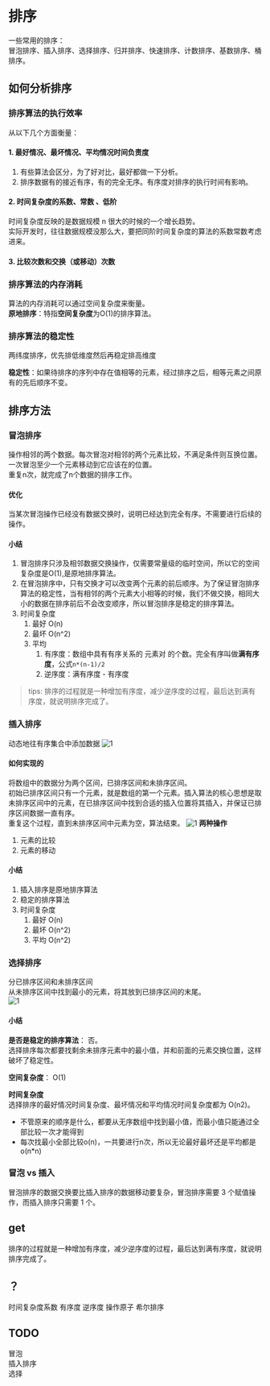 # 排序

一些常用的排序：  
冒泡排序、插入排序、选择排序、归并排序、快速排序、计数排序、基数排序、桶排序。  

## 如何分析排序

### 排序算法的执行效率

从以下几个方面衡量：  

#### 1. 最好情况、最坏情况、平均情况时间负责度

1. 有些算法会区分，为了好对比，最好都做一下分析。
2. 排序数据有的接近有序，有的完全无序。有序度对排序的执行时间有影响。

#### 2. 时间复杂度的系数、常数 、低阶

时间复杂度反映的是数据规模 n 很大的时候的一个增长趋势。  
实际开发时，往往数据规模没那么大，要把同阶时间复杂度的算法的系数常数考虑进来。

#### 3. 比较次数和交换（或移动）次数

### 排序算法的内存消耗

算法的内存消耗可以通过空间复杂度来衡量。  
**原地排序**：特指**空间复杂度**为O(1)的排序算法。

### 排序算法的稳定性

两纬度排序，优先排低维度然后再稳定排高维度

**稳定性**：如果待排序的序列中存在值相等的元素，经过排序之后，相等元素之间原有的先后顺序不变。  

## 排序方法

### 冒泡排序

操作相邻的两个数据。每次冒泡对相邻的两个元素比较，不满足条件则互换位置。  
一次冒泡至少一个元素移动到它应该在的位置。  
重复n次，就完成了n个数据的排序工作。  

#### 优化

当某次冒泡操作已经没有数据交换时，说明已经达到完全有序。不需要进行后续的操作。  

#### 小结

1. 冒泡排序只涉及相邻数据交换操作，仅需要常量级的临时空间，所以它的空间复杂度是O(1),是原地排序算法。
2. 在冒泡排序中，只有交换才可以改变两个元素的前后顺序。为了保证冒泡排序算法的稳定性，当有相邻的两个元素大小相等的时候，我们不做交换，相同大小的数据在排序前后不会改变顺序，所以冒泡排序是稳定的排序算法。
3. 时间复杂度
   1. 最好 O(n)
   2. 最坏 O(n^2)
   3. 平均
      1. 有序度：数组中具有有序关系的 元素对 的个数。完全有序叫做**满有序度**，公式`n*(n-1)/2`
      2. 逆序度：满有序度 - 有序度

> tips: 排序的过程就是一种增加有序度，减少逆序度的过程，最后达到满有序度，就说明排序完成了。
>

### 插入排序

动态地往有序集合中添加数据
![1](https://static001.geekbang.org/resource/image/7b/a6/7b257e179787c633d2bd171a764171a6.jpg?wh=1142*699)

#### 如何实现的

将数组中的数据分为两个区间，已排序区间和未排序区间。  
初始已排序区间只有一个元素，就是数组的第一个元素。插入算法的核心思想是取未排序区间中的元素，在已排序区间中找到合适的插入位置将其插入，并保证已排序区间数据一直有序。  
重复这个过程，直到未排序区间中元素为空，算法结束。
![1](https://static001.geekbang.org/resource/image/b6/e1/b60f61ec487358ac037bf2b6974d2de1.jpg?wh=1142*699)
**两种操作**  

1. 元素的比较
2. 元素的移动

#### 小结

1. 插入排序是原地排序算法
2. 稳定的排序算法
3. 时间复杂度
   1. 最好 O(n)
   2. 最坏 O(n^2)
   3. 平均 O(n^2)

### 选择排序

分已排序区间和未排序区间  
从未排序区间中找到最小的元素，将其放到已排序区间的末尾。  
![1](https://static001.geekbang.org/resource/image/32/1d/32371475a0b08f0db9861d102474181d.jpg?wh=1142*856)

#### 小结

**是否是稳定的排序算法**： 否。  
选择排序每次都要找剩余未排序元素中的最小值，并和前面的元素交换位置，这样破坏了稳定性。  

**空间复杂度**： O(1)  

**时间复杂度**  
选择排序的最好情况时间复杂度、最坏情况和平均情况时间复杂度都为 O(n2)。  

- 不管原来的顺序是什么，都要从无序数组中找到最小值，而最小值只能通过全部比较一次才能得到  
- 每次找最小全部比较o(n)，一共要进行n次，所以无论最好最坏还是平均都是o(n*n)

### 冒泡 vs 插入

冒泡排序的数据交换要比插入排序的数据移动要复杂，冒泡排序需要 3 个赋值操作，而插入排序只需要 1 个。

## get

排序的过程就是一种增加有序度，减少逆序度的过程，最后达到满有序度，就说明排序完成了。

## ？

时间复杂度系数
有序度 逆序度
操作原子
希尔排序

## TODO

冒泡  
插入排序  
选择

